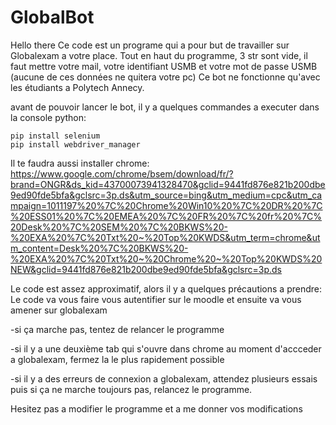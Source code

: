 # GlobalBot
Hello there 
Ce code est un programe qui a pour but de travailler sur Globalexam a votre place. 
Tout en haut du programme, 3 str sont vide, il faut mettre votre mail, votre identifiant USMB et votre mot de passe USMB (aucune de ces données ne quitera votre pc) 
Ce bot ne fonctionne qu'avec les étudiants a Polytech Annecy.

avant de pouvoir lancer le bot, il y a quelques commandes a executer dans la console python:

    pip install selenium
    pip install webdriver_manager
    
Il te faudra aussi installer chrome:
https://www.google.com/chrome/bsem/download/fr/?brand=ONGR&ds_kid=43700073941328470&gclid=9441fd876e821b200dbe9ed90fde5bfa&gclsrc=3p.ds&utm_source=bing&utm_medium=cpc&utm_campaign=1011197%20%7C%20Chrome%20Win10%20%7C%20DR%20%7C%20ESS01%20%7C%20EMEA%20%7C%20FR%20%7C%20fr%20%7C%20Desk%20%7C%20SEM%20%7C%20BKWS%20-%20EXA%20%7C%20Txt%20~%20Top%20KWDS&utm_term=chrome&utm_content=Desk%20%7C%20BKWS%20-%20EXA%20%7C%20Txt%20~%20Chrome%20~%20Top%20KWDS%20NEW&gclid=9441fd876e821b200dbe9ed90fde5bfa&gclsrc=3p.ds


Le code est assez approximatif, alors il y a quelques précautions a prendre:
Le code va vous faire vous autentifier sur le moodle et ensuite va vous amener sur globalexam

-si ça marche pas, tentez de relancer le programme 

-si il y a une deuxième tab qui s'ouvre dans chrome au moment d'accceder a globalexam, fermez la le plus rapidement possible 

-si il y a des erreurs de connexion a globalexam, attendez plusieurs essais puis si ça ne marche toujours pas, relancez le programme.


Hesitez pas a modifier le programme et a me donner vos modifications
